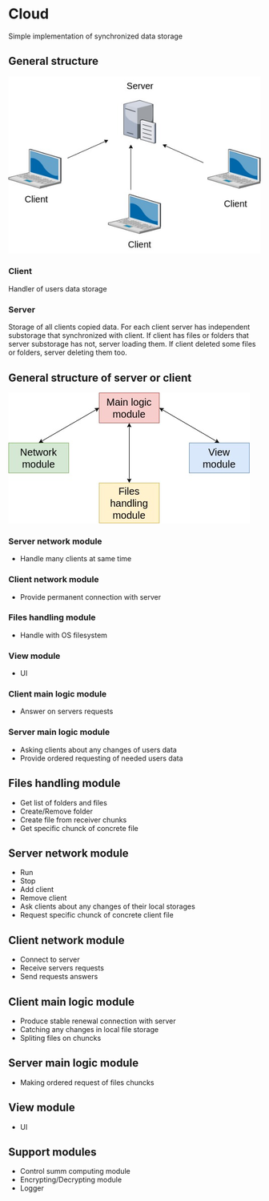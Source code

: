 # Cloud

Simple implementation of synchronized data storage

## General structure

![general structure](/docs/general_structure.jpg)

### Client

Handler of users data storage

### Server

Storage of all clients copied data. For each client server has independent substorage that synchronized with client. If client has files or folders that server substorage has not, server loading them. If client deleted some files or folders, server deleting them too.

## General structure of server or client

![general structure of server or client](/docs/general_structure_of_server_or_client.jpg)

### Server network module

* Handle many clients at same time

### Client network module

* Provide permanent connection with server

### Files handling module

* Handle with OS filesystem

### View module

* UI

### Client main logic module

* Answer on servers requests

### Server main logic module

* Asking clients about any changes of users data
* Provide ordered requesting of needed users data

## Files handling module

* Get list of folders and files
* Create/Remove folder
* Create file from receiver chunks
* Get specific chunck of concrete file

## Server network module

* Run
* Stop
* Add client
* Remove client
* Ask clients about any changes of their local storages
* Request specific chunck of concrete client file

## Client network module

* Connect to server
* Receive servers requests
* Send requests answers

## Client main logic module

* Produce stable renewal connection with server
* Catching any changes in local file storage
* Spliting files on chuncks

## Server main logic module

* Making ordered request of files chuncks

## View module

* UI

## Support modules

* Control summ computing module
* Encrypting/Decrypting module
* Logger

